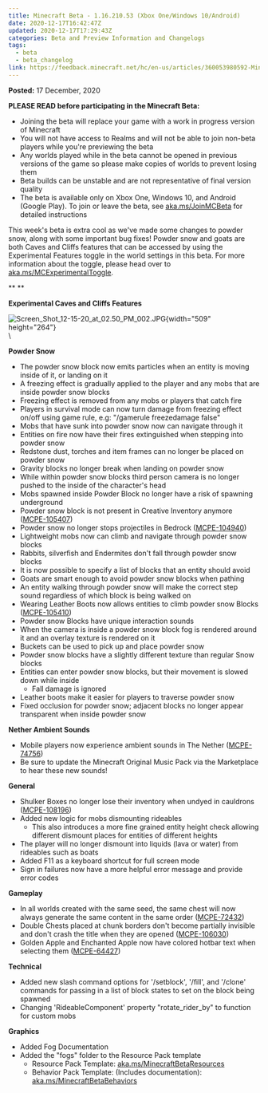 ```yaml
---
title: Minecraft Beta - 1.16.210.53 (Xbox One/Windows 10/Android)
date: 2020-12-17T16:42:47Z
updated: 2020-12-17T17:29:43Z
categories: Beta and Preview Information and Changelogs
tags:
  - beta
  - beta_changelog
link: https://feedback.minecraft.net/hc/en-us/articles/360053980592-Minecraft-Beta-1-16-210-53-Xbox-One-Windows-10-Android-
---
```


**Posted:** 17 December, 2020

**PLEASE READ before participating in the Minecraft Beta:**

-   Joining the beta will replace your game with a work in progress version of Minecraft
-   You will not have access to Realms and will not be able to join non-beta players while you\'re previewing the beta
-   Any worlds played while in the beta cannot be opened in previous versions of the game so please make copies of worlds to prevent losing them
-   Beta builds can be unstable and are not representative of final version quality
-   The beta is available only on Xbox One, Windows 10, and Android (Google Play). To join or leave the beta, see [aka.ms/JoinMCBeta](https://aka.ms/JoinMCBeta) for detailed instructions

This week\'s beta is extra cool as we\'ve made some changes to powder snow, along with some important bug fixes! Powder snow and goats are both Caves and Cliffs features that can be accessed by using the Experimental Features toggle in the world settings in this beta. For more information about the toggle, please head over to [aka.ms/MCExperimentalToggle](https://aka.ms/MCExperimentalToggle).

** **

**Experimental Caves and Cliffs Features**

![Screen_Shot_12-15-20_at_02.50_PM_002.JPG](https://feedback.minecraft.net/hc/article_attachments/360079858472/Screen_Shot_12-15-20_at_02.50_PM_002.JPG){width="509" height="264"}\
\

**Powder Snow**

-   The powder snow block now emits particles when an entity is moving inside of it, or landing on it
-   A freezing effect is gradually applied to the player and any mobs that are inside powder snow blocks
-   Freezing effect is removed from any mobs or players that catch fire
-   Players in survival mode can now turn damage from freezing effect on/off using game rule, e.g: \"/gamerule freezedamage false\"
-   Mobs that have sunk into powder snow now can navigate through it
-   Entities on fire now have their fires extinguished when stepping into powder snow
-   Redstone dust, torches and item frames can no longer be placed on powder snow
-   Gravity blocks no longer break when landing on powder snow
-   While within powder snow blocks third person camera is no longer pushed to the inside of the character\'s head
-   Mobs spawned inside Powder Block no longer have a risk of spawning underground
-   Powder snow block is not present in Creative Inventory anymore ([MCPE-105407](https://bugs.mojang.com/browse/MCPE-105407))
-   Powder snow no longer stops projectiles in Bedrock ([MCPE-104940](https://bugs.mojang.com/browse/MCPE-104940))
-   Lightweight mobs now can climb and navigate through powder snow blocks
-   Rabbits, silverfish and Endermites don\'t fall through powder snow blocks
-   It is now possible to specify a list of blocks that an entity should avoid
-   Goats are smart enough to avoid powder snow blocks when pathing
-   An entity walking through powder snow will make the correct step sound regardless of which block is being walked on
-   Wearing Leather Boots now allows entities to climb powder snow Blocks ([MCPE-105410](https://bugs.mojang.com/browse/MCPE-105410))
-   Powder snow Blocks have unique interaction sounds
-   When the camera is inside a powder snow block fog is rendered around it and an overlay texture is rendered on it
-   Buckets can be used to pick up and place powder snow
-   Powder snow blocks have a slightly different texture than regular Snow blocks
-   Entities can enter powder snow blocks, but their movement is slowed down while inside
    -   Fall damage is ignored
-   Leather boots make it easier for players to traverse powder snow
-   Fixed occlusion for powder snow; adjacent blocks no longer appear transparent when inside powder snow

**Nether Ambient Sounds**

-   Mobile players now experience ambient sounds in The Nether ([MCPE-74756](https://bugs.mojang.com/browse/MCPE-74756))
-   Be sure to update the Minecraft Original Music Pack via the Marketplace to hear these new sounds!

**General**

-   Shulker Boxes no longer lose their inventory when undyed in cauldrons ([MCPE-108196](https://bugs.mojang.com/browse/MCPE-108196))
-   Added new logic for mobs dismounting rideables
    -   This also introduces a more fine grained entity height check allowing different dismount places for entities of different heights
-   The player will no longer dismount into liquids (lava or water) from rideables such as boats
-   Added F11 as a keyboard shortcut for full screen mode
-   Sign in failures now have a more helpful error message and provide error codes

**Gameplay**

-   In all worlds created with the same seed, the same chest will now always generate the same content in the same order ([MCPE-72432](https://bugs.mojang.com/browse/MCPE-72432))
-   Double Chests placed at chunk borders don\'t become partially invisible and don\'t crash the title when they are opened ([MCPE-106030](https://bugs.mojang.com/browse/MCPE-106030))
-   Golden Apple and Enchanted Apple now have colored hotbar text when selecting them ([MCPE-64427](https://bugs.mojang.com/browse/MCPE-64427))

**Technical**

-   Added new slash command options for \'/setblock\', \'/fill\', and \'/clone\' commands for passing in a list of block states to set on the block being spawned
-   Changing \'RideableComponent\' property \"rotate_rider_by\" to function for custom mobs

**Graphics**

-   Added Fog Documentation
-   Added the \"fogs\" folder to the Resource Pack template
    -   Resource Pack Template: [aka.ms/MinecraftBetaResources](https://aka.ms/MinecraftBetaResources)
    -   Behavior Pack Template: (Includes documentation): [aka.ms/MinecraftBetaBehaviors](https://aka.ms/MinecraftBetaBehaviors)
